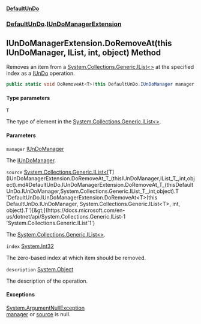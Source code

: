 #### [DefaultUnDo](DefaultUnDo.md 'DefaultUnDo')
### [DefaultUnDo](DefaultUnDo.md#DefaultUnDo 'DefaultUnDo').[IUnDoManagerExtension](IUnDoManagerExtension.md 'DefaultUnDo.IUnDoManagerExtension')

## IUnDoManagerExtension.DoRemoveAt<T>(this IUnDoManager, IList<T>, int, object) Method

Removes an item from a [System.Collections.Generic.IList&lt;&gt;](https://docs.microsoft.com/en-us/dotnet/api/System.Collections.Generic.IList-1 'System.Collections.Generic.IList`1') at the specified index as a [IUnDo](IUnDo.md 'DefaultUnDo.IUnDo') operation.

```csharp
public static void DoRemoveAt<T>(this DefaultUnDo.IUnDoManager manager, System.Collections.Generic.IList<T> source, int index, object? description=null);
```
#### Type parameters

<a name='DefaultUnDo.IUnDoManagerExtension.DoRemoveAt_T_(thisDefaultUnDo.IUnDoManager,System.Collections.Generic.IList_T_,int,object).T'></a>

`T`

The type of element in the [System.Collections.Generic.IList&lt;&gt;](https://docs.microsoft.com/en-us/dotnet/api/System.Collections.Generic.IList-1 'System.Collections.Generic.IList`1').
#### Parameters

<a name='DefaultUnDo.IUnDoManagerExtension.DoRemoveAt_T_(thisDefaultUnDo.IUnDoManager,System.Collections.Generic.IList_T_,int,object).manager'></a>

`manager` [IUnDoManager](IUnDoManager.md 'DefaultUnDo.IUnDoManager')

The [IUnDoManager](IUnDoManager.md 'DefaultUnDo.IUnDoManager').

<a name='DefaultUnDo.IUnDoManagerExtension.DoRemoveAt_T_(thisDefaultUnDo.IUnDoManager,System.Collections.Generic.IList_T_,int,object).source'></a>

`source` [System.Collections.Generic.IList&lt;](https://docs.microsoft.com/en-us/dotnet/api/System.Collections.Generic.IList-1 'System.Collections.Generic.IList`1')[T](IUnDoManagerExtension.DoRemoveAt_T_(thisIUnDoManager,IList_T_,int,object).md#DefaultUnDo.IUnDoManagerExtension.DoRemoveAt_T_(thisDefaultUnDo.IUnDoManager,System.Collections.Generic.IList_T_,int,object).T 'DefaultUnDo.IUnDoManagerExtension.DoRemoveAt<T>(this DefaultUnDo.IUnDoManager, System.Collections.Generic.IList<T>, int, object).T')[&gt;](https://docs.microsoft.com/en-us/dotnet/api/System.Collections.Generic.IList-1 'System.Collections.Generic.IList`1')

The [System.Collections.Generic.IList&lt;&gt;](https://docs.microsoft.com/en-us/dotnet/api/System.Collections.Generic.IList-1 'System.Collections.Generic.IList`1').

<a name='DefaultUnDo.IUnDoManagerExtension.DoRemoveAt_T_(thisDefaultUnDo.IUnDoManager,System.Collections.Generic.IList_T_,int,object).index'></a>

`index` [System.Int32](https://docs.microsoft.com/en-us/dotnet/api/System.Int32 'System.Int32')

The zero-based index at which item should be removed.

<a name='DefaultUnDo.IUnDoManagerExtension.DoRemoveAt_T_(thisDefaultUnDo.IUnDoManager,System.Collections.Generic.IList_T_,int,object).description'></a>

`description` [System.Object](https://docs.microsoft.com/en-us/dotnet/api/System.Object 'System.Object')

The description of the operation.

#### Exceptions

[System.ArgumentNullException](https://docs.microsoft.com/en-us/dotnet/api/System.ArgumentNullException 'System.ArgumentNullException')  
[manager](IUnDoManagerExtension.DoRemoveAt_T_(thisIUnDoManager,IList_T_,int,object).md#DefaultUnDo.IUnDoManagerExtension.DoRemoveAt_T_(thisDefaultUnDo.IUnDoManager,System.Collections.Generic.IList_T_,int,object).manager 'DefaultUnDo.IUnDoManagerExtension.DoRemoveAt<T>(this DefaultUnDo.IUnDoManager, System.Collections.Generic.IList<T>, int, object).manager') or [source](IUnDoManagerExtension.DoRemoveAt_T_(thisIUnDoManager,IList_T_,int,object).md#DefaultUnDo.IUnDoManagerExtension.DoRemoveAt_T_(thisDefaultUnDo.IUnDoManager,System.Collections.Generic.IList_T_,int,object).source 'DefaultUnDo.IUnDoManagerExtension.DoRemoveAt<T>(this DefaultUnDo.IUnDoManager, System.Collections.Generic.IList<T>, int, object).source') is null.